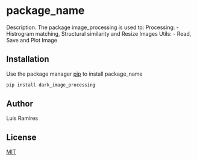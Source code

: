 # package_name

Description. 
The package image_processing is used to:
	Processing:
		- Histrogram matching, Structural similarity and Resize Images
	Utils:
		- Read, Save and Plot Image	

## Installation

Use the package manager [pip](https://pip.pypa.io/en/stable/) to install package_name

```bash
pip install dark_image_processing
```

## Author
Luis Ramires

## License
[MIT](https://choosealicense.com/licenses/mit/)
